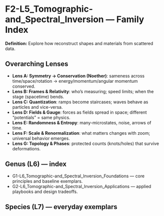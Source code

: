 # F2-L5_Tomographic-and_Spectral_Inversion — Family Index
**Definition:** Explore how reconstruct shapes and materials from scattered data.

## Overarching Lenses

- **Lens A: Symmetry -> Conservation (Noether)**: sameness across time/space/rotation → energy/momentum/angular momentum conserved.
- **Lens B: Frames & Relativity**: who’s measuring; speed limits; when the stage (spacetime) bends.
- **Lens C: Quantization**: ramps become staircases; waves behave as particles and vice-versa.
- **Lens D: Fields & Gauge**: forces as fields spread in space; different “potentials” = same physics.
- **Lens E: Randomness & Entropy**: many-microstates, noise, arrows of time.
- **Lens F: Scale & Renormalization**: what matters changes with zoom; universal behavior emerges.
- **Lens G: Topology & Phases**: protected counts (knots/holes) that survive deformations.

## Genus (L6) — index
- G1-L6_Tomographic-and_Spectral_Inversion_Foundations — core principles and baseline exemplars.
- G2-L6_Tomographic-and_Spectral_Inversion_Applications — applied playbooks and design tradeoffs.

## Species (L7) — everyday exemplars
